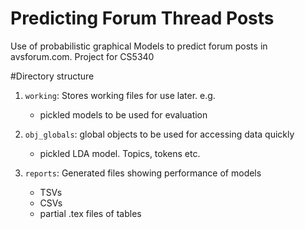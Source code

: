 Predicting Forum Thread Posts
=============================

Use of probabilistic graphical Models to predict forum posts in avsforum.com. Project for CS5340

#Directory structure
1. `working`: Stores working files for use later. e.g.
	* pickled models to be used for evaluation

2. `obj_globals`: global objects to be used for accessing data quickly
	* pickled LDA model. Topics, tokens etc.

3. `reports`: Generated files showing performance of models
	* TSVs
	* CSVs
	* partial .tex files of tables
